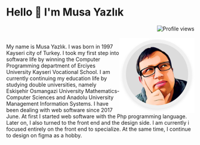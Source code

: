 # Hello 👋 I'm Musa Yazlık

<img align="right" src="https://gpvc.arturio.dev/musayazlik" alt="Profile views">

<br>
<br>

<img src='image/Profile.png' align='right' width='200'>
<p>
My name is Musa Yazlık. I was born in 1997 Kayseri city of Turkey. I took my first step into software life by winning
the Computer Programming department of Erciyes University Kayseri Vocational School. I am currently continuing my
education life by studying double universities, namely Eskişehir Osmangazi University Mathematics-Computer Sciences and
Anadolu University Management Information Systems. I have been dealing with web software since 2017 June. At first I
started web software with the Php programming language. Later on, I also turned to the front end and the design side. I
am currently i focused entirely on the front end to specialize. At the same time, I continue to design on figma as a
hobby.
</p>




